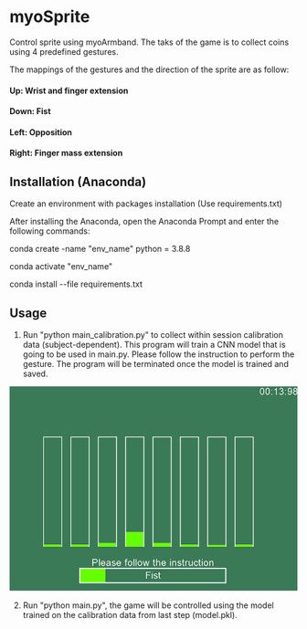 # myoSprite

Control sprite using myoArmband. The taks of the game is to collect coins using 4 predefined gestures. 

The mappings of the gestures and the direction of the sprite are as follow:

#### Up: Wrist and finger extension

#### Down: Fist

#### Left: Opposition

#### Right: Finger mass extension


## Installation (Anaconda)

Create an environment with packages installation (Use requirements.txt)

After installing the Anaconda, open the Anaconda Prompt and enter the following commands:

conda create -name "env_name" python = 3.8.8

conda activate "env_name"

conda install --file requirements.txt

## Usage

1) Run "python main_calibration.py" to collect within session calibration data (subject-dependent). This program will train a CNN model that is going to be used in main.py. Please follow the instruction to perform the gesture. The program will be terminated once the model is trained and saved.

![Alt text](calibrationDemo.png?raw=true "CalibrationDemo")

2) Run "python main.py", the game will be controlled using the model trained on the calibration data from last step (model.pkl). 
